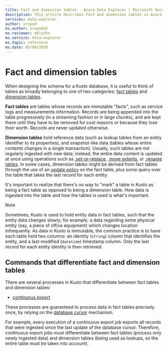 ```yaml
---
title: Fact and dimension tables - Azure Data Explorer | Microsoft Docs
description: This article describes Fact and dimension tables in Azure Data Explorer.
services: data-explorer
author: orspod
ms.author: orspodek
ms.reviewer: mblythe
ms.service: data-explorer
ms.topic: reference
ms.date: 03/09/2020
---
```

# Fact and dimension tables

When designing the schema for a Kusto database, it is useful to think of tables
as broadly belonging to one of two categories:
[fact tables](https://en.wikipedia.org/wiki/Fact_table) and
[dimension tables](https://en.wikipedia.org/wiki/Dimension_(data_warehouse)#Dimension_table).

**Fact tables** are tables whose records are immutable "facts", such as service logs
and measurements information. Records are being appended into the table progressively
(in a streaming fashion or in large chunks), and are kept there until they have to be removed
for cost reasons or because they lose their worth. Records are never updated
otherwise.

**Dimension tables** hold reference data (such as lookup tables from an entity
identifier to its properties), and snapshot-like data (tables whose entire
contents changes in a single transaction). Usually, such tables are not regularly
ingested with new data; instead, the entire data content is updated at once
using operations such as [.set-or-replace](../management/data-ingestion/ingest-from-query.md),
[.move extents](../management/extents-commands.md#move-extents),
or [.rename tables](../management/rename-table-command.md).
In some cases, dimension tables might be derived from fact tables through the
use of an [update policy](../management/updatepolicy.md) on the fact table, plus
some query over the table that takes the last record for each entity.

It's important to realize that there's no way to "mark" a table in Kusto as being
a fact table as opposed to being a dimension table. How data is ingested into the
table and how the tables is used is what's important.

> [!NOTE]
> Sometimes, Kusto is used to hold entity data in fact tables, such that the entity
> data changes slowly; for example, a data regarding some physical entity (say,
> a piece of office equipment) which changes location infrequently.
> As data in Kusto is immutable, the common practice is to have each table hold
> two columns: an identity (`string`) column that identifies the entity, and a last-modified
> (`datetime`) timestamp column. Only the last record for each entity identity
> is then retrieved.


## Commands that differentiate fact and dimension tables

There are several processes in Kusto that differentiate between fact tables and
dimension tables:

* [continuous export](../management/data-export/continuous-data-export.md)



These processes are guaranteed to process data in fact tables precisely once,
by relying on the [database cursor](../management/databasecursor.md) mechanism.

For example, every execution of a continuous export job exports all records
that were ingested since the last update of the database cursor. Therefore,
continuous export jobs must differentiate between fact tables (process only newly
ingested data) and dimension tables (being used as lookups, so the entire table
must be taken into account).